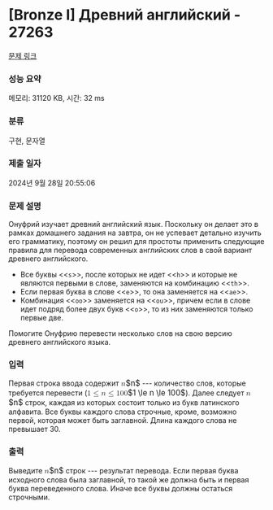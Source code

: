 # [Bronze I] Древний английский - 27263 

[문제 링크](https://www.acmicpc.net/problem/27263) 

### 성능 요약

메모리: 31120 KB, 시간: 32 ms

### 분류

구현, 문자열

### 제출 일자

2024년 9월 28일 20:55:06

### 문제 설명

<p>Онуфрий изучает древний английский язык. Поскольку он делает это в рамках домашнего задания на завтра, он не успевает детально изучить его грамматику, поэтому он решил для простоты применить следующие правила для перевода современных английских слов в свой вариант древнего английского.</p>

<ul>
	<li>Все буквы <<<code>s</code>>>, после которых не идет <<<code>h</code>>> и которые не являются первыми в слове, заменяются на комбинацию <<<code>th</code>>>.</li>
	<li>Если первая буква в слове <<<code>e</code>>>, то она заменяется на <<<code>ae</code>>>.</li>
	<li>Комбинация <<<code>oo</code>>> заменяется на <<<code>ou</code>>>, причем если в слове идет подряд более двух букв <<<code>o</code>>>, то из них заменяются только первые две.</li>
</ul>

<p>Помогите Онуфрию перевести несколько слов на свою версию древнего английского языка.</p>

### 입력 

 <p>Первая строка ввода содержит <mjx-container class="MathJax" jax="CHTML" style="font-size: 109%; position: relative;"><mjx-math class="MJX-TEX" aria-hidden="true"><mjx-mi class="mjx-i"><mjx-c class="mjx-c1D45B TEX-I"></mjx-c></mjx-mi></mjx-math><mjx-assistive-mml unselectable="on" display="inline"><math xmlns="http://www.w3.org/1998/Math/MathML"><mi>n</mi></math></mjx-assistive-mml><span aria-hidden="true" class="no-mathjax mjx-copytext">$n$</span></mjx-container>  --- количество слов, которые требуется перевести (<mjx-container class="MathJax" jax="CHTML" style="font-size: 109%; position: relative;"><mjx-math class="MJX-TEX" aria-hidden="true"><mjx-mn class="mjx-n"><mjx-c class="mjx-c31"></mjx-c></mjx-mn><mjx-mo class="mjx-n" space="4"><mjx-c class="mjx-c2264"></mjx-c></mjx-mo><mjx-mi class="mjx-i" space="4"><mjx-c class="mjx-c1D45B TEX-I"></mjx-c></mjx-mi><mjx-mo class="mjx-n" space="4"><mjx-c class="mjx-c2264"></mjx-c></mjx-mo><mjx-mn class="mjx-n" space="4"><mjx-c class="mjx-c31"></mjx-c><mjx-c class="mjx-c30"></mjx-c><mjx-c class="mjx-c30"></mjx-c></mjx-mn></mjx-math><mjx-assistive-mml unselectable="on" display="inline"><math xmlns="http://www.w3.org/1998/Math/MathML"><mn>1</mn><mo>≤</mo><mi>n</mi><mo>≤</mo><mn>100</mn></math></mjx-assistive-mml><span aria-hidden="true" class="no-mathjax mjx-copytext">$1 \le n \le 100$</span></mjx-container>). Далее следует <mjx-container class="MathJax" jax="CHTML" style="font-size: 109%; position: relative;"><mjx-math class="MJX-TEX" aria-hidden="true"><mjx-mi class="mjx-i"><mjx-c class="mjx-c1D45B TEX-I"></mjx-c></mjx-mi></mjx-math><mjx-assistive-mml unselectable="on" display="inline"><math xmlns="http://www.w3.org/1998/Math/MathML"><mi>n</mi></math></mjx-assistive-mml><span aria-hidden="true" class="no-mathjax mjx-copytext">$n$</span></mjx-container> строк, каждая из которых состоит только из букв латинского алфавита. Все буквы каждого слова строчные, кроме, возможно первой, которая может быть заглавной. Длина каждого слова не превышает 30.</p>

### 출력 

 <p>Выведите <mjx-container class="MathJax" jax="CHTML" style="font-size: 109%; position: relative;"><mjx-math class="MJX-TEX" aria-hidden="true"><mjx-mi class="mjx-i"><mjx-c class="mjx-c1D45B TEX-I"></mjx-c></mjx-mi></mjx-math><mjx-assistive-mml unselectable="on" display="inline"><math xmlns="http://www.w3.org/1998/Math/MathML"><mi>n</mi></math></mjx-assistive-mml><span aria-hidden="true" class="no-mathjax mjx-copytext">$n$</span></mjx-container> строк  --- результат перевода. Если первая буква исходного слова была заглавной, то такой же должна быть и первая буква переведенного слова. Иначе все буквы должны остаться строчными.</p>

